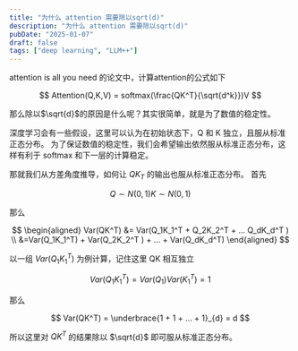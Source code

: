 ```yaml
---
title: "为什么 attention 需要除以sqrt(d)"
description: "为什么 attention 需要除以sqrt(d)"
pubDate: "2025-01-07"
draft: false
tags: ["deep learning", "LLM++"]
---
```


attention is all you need 的论文中，计算attention的公式如下

$$
Attention(Q,K,V) = softmax(\frac{QK^T}{\sqrt{d^k}})V
$$

那么除以$\sqrt{d}$的原因是什么呢？其实很简单，就是为了数值的稳定性。

深度学习会有一些假设，这里可以认为在初始状态下，Q 和 K 独立，且服从标准正态分布。
为了保证数值的稳定性，我们会希望输出依然服从标准正态分布，这样有利于 softmax 和下一层的计算稳定。

那就我们从方差角度推导，如何让 $QK_T$ 的输出也服从标准正态分布。
首先

$$
Q \sim N(0,1) 
K \sim N(0,1)
$$

那么

$$
\begin{aligned}
Var(QK^T)  &= Var(Q_1K_1^T + Q_2K_2^T + ... Q_dK_d^T ) \\
           &=Var(Q_1K_1^T) + Var(Q_2K_2^T ) + ... + Var(Q_dK_d^T)
\end{aligned}
$$

以一组 $Var(Q_1K_1^T)$ 为例计算，记住这里 QK 相互独立

$$
Var(Q_1K_1^T) = Var(Q_1)Var(K_1^T) = 1
$$

那么

$$
Var(QK^T) = \underbrace{1 + 1 + ... + 1}_{d} = d
$$

所以这里对 $QK^T$ 的结果除以 $\sqrt{d}$ 即可服从标准正态分布。
